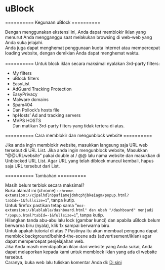 # uBlock
========== Kegunaan uBlock ==========

Dengan menggunakan ekstensi ini, Anda dapat memblokir iklan yang menurut Anda mengganggu saat melakukan browsing di web-web yang Anda suka jelajahi.<br>
Anda juga dapat menghemat penggunaan kuota internet atau mempercepat loading website, dengan demikian Anda dapat menghemat waktu.<br>
<br>
========== Untuk block iklan secara maksimal nyalakan 3rd-party filters:

- My filters<br>
- uBlock filters<br>
- EasyList<br>
- AdGuard Tracking Protection<br>
- EasyPrivacy<br>
- Malware domains<br>
- Spam404<br>
- Dan Pollock’s hosts file<br>
- hpHosts’ Ad and tracking servers<br>
- MVPS HOSTS<br>
Dan matikan 3rd-party filters yang tidak tertera di atas.

========== Cara memblokir dan mengunblock website ==========

Jika anda ingin memblokir website, masukkan langsung saja URL web tersebut di URL List.
Jika anda ingin mengunblock website, Masukkan "@@URLwebsite" pakai double at / @@ lalu nama website dan masukkan di Unblocked URL List.
Agar URL yang telah diblock muncul kembali, hapus saja URL tersebut dari List.

========== Tambahan ==========

Masih belum terblok secara maksimal?<br>
Buka alamat ini (chrome) : `chrome-extension://cjpalhdlnbpafiamejdnhcphjbkeiagm/popup.html?tabId=-1&fullsize=1`", tanpa kutip.<br>
Untuk firefox pastikan tetap sama "`moz-extension://blablabla/dashboard.html" dan ubah "/dashboard" menjadi "/popup.html?tabId=-1&fullsize=1`", tanpa kutip.<br>
Hilangkan tanda abu-abu lalu lock (gambar kunci) dan apabila uBlock belum berwarna biru (nyala), klik 1x sampai berwarna biru.<br>
Untuk apakah tutorial di atas ? Pastinya itu akan membuat pengguna dapat memblok background/behind-the-scene ads (advertisement/iklan) agar dapat mempercepat penjelajahan web.<br>
Jika Anda masih mendapatkan iklan dari website yang Anda sukai, Anda dapat melaporkan kepada kami untuk memblock iklan yang ada di website tersebut.<br>
Caranya, buka web lalu tuliskan komentar Anda di: <a href="https://github.com/Hakame-kun/uBlock/issues">Di sini</a>

